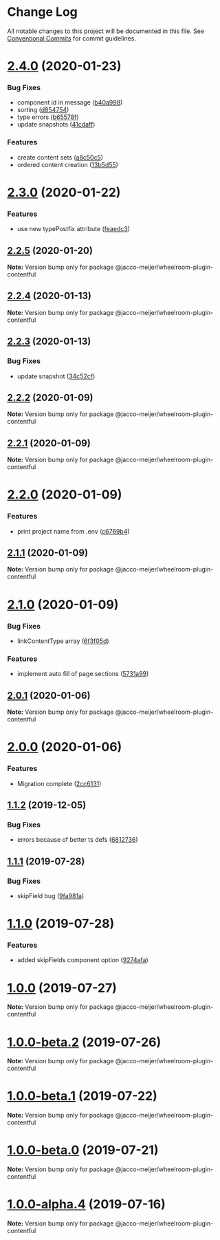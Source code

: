 # Change Log

All notable changes to this project will be documented in this file.
See [Conventional Commits](https://conventionalcommits.org) for commit guidelines.

# [2.4.0](https://github.com/jaccomeijer/wheelroom/compare/@jacco-meijer/wheelroom-plugin-contentful@2.3.0...@jacco-meijer/wheelroom-plugin-contentful@2.4.0) (2020-01-23)


### Bug Fixes

* component id in message ([b40a998](https://github.com/jaccomeijer/wheelroom/commit/b40a998892d85339b969023ab3b4589d04b5420f))
* sorting ([d854754](https://github.com/jaccomeijer/wheelroom/commit/d85475435166e469b24103d326703f925920ad60))
* type errors ([b65578f](https://github.com/jaccomeijer/wheelroom/commit/b65578f9fd6d1e4e248f4b7c4956313a41119dbb))
* update snapshots ([41cdaff](https://github.com/jaccomeijer/wheelroom/commit/41cdaff2020bd30d7ecdbcae385c303123afe103))


### Features

* create content sets ([a8c50c5](https://github.com/jaccomeijer/wheelroom/commit/a8c50c5256edc56d0a3b4de660c0c53146c8e704))
* ordered content creation ([13b5d55](https://github.com/jaccomeijer/wheelroom/commit/13b5d553afdfa58b8563f9f7cb9f9c39ccf5c30a))





# [2.3.0](https://github.com/jaccomeijer/wheelroom/compare/@jacco-meijer/wheelroom-plugin-contentful@2.2.5...@jacco-meijer/wheelroom-plugin-contentful@2.3.0) (2020-01-22)


### Features

* use new typePostfix attribute ([feaedc3](https://github.com/jaccomeijer/wheelroom/commit/feaedc3))





## [2.2.5](https://github.com/jaccomeijer/wheelroom/compare/@jacco-meijer/wheelroom-plugin-contentful@2.2.4...@jacco-meijer/wheelroom-plugin-contentful@2.2.5) (2020-01-20)

**Note:** Version bump only for package @jacco-meijer/wheelroom-plugin-contentful





## [2.2.4](https://github.com/jaccomeijer/wheelroom/compare/@jacco-meijer/wheelroom-plugin-contentful@2.2.3...@jacco-meijer/wheelroom-plugin-contentful@2.2.4) (2020-01-13)

**Note:** Version bump only for package @jacco-meijer/wheelroom-plugin-contentful





## [2.2.3](https://github.com/jaccomeijer/wheelroom/compare/@jacco-meijer/wheelroom-plugin-contentful@2.2.2...@jacco-meijer/wheelroom-plugin-contentful@2.2.3) (2020-01-13)


### Bug Fixes

* update snapshot ([34c52cf](https://github.com/jaccomeijer/wheelroom/commit/34c52cf70c0f736cb73724f91953e2523ecd410a))





## [2.2.2](https://github.com/jaccomeijer/wheelroom/compare/@jacco-meijer/wheelroom-plugin-contentful@2.2.1...@jacco-meijer/wheelroom-plugin-contentful@2.2.2) (2020-01-09)

**Note:** Version bump only for package @jacco-meijer/wheelroom-plugin-contentful





## [2.2.1](https://github.com/jaccomeijer/wheelroom/compare/@jacco-meijer/wheelroom-plugin-contentful@2.2.0...@jacco-meijer/wheelroom-plugin-contentful@2.2.1) (2020-01-09)

**Note:** Version bump only for package @jacco-meijer/wheelroom-plugin-contentful





# [2.2.0](https://github.com/jaccomeijer/wheelroom/compare/@jacco-meijer/wheelroom-plugin-contentful@2.1.1...@jacco-meijer/wheelroom-plugin-contentful@2.2.0) (2020-01-09)


### Features

* print project name from .env ([c6769b4](https://github.com/jaccomeijer/wheelroom/commit/c6769b4))





## [2.1.1](https://github.com/jaccomeijer/wheelroom/compare/@jacco-meijer/wheelroom-plugin-contentful@2.1.0...@jacco-meijer/wheelroom-plugin-contentful@2.1.1) (2020-01-09)

**Note:** Version bump only for package @jacco-meijer/wheelroom-plugin-contentful





# [2.1.0](https://github.com/jaccomeijer/wheelroom/compare/@jacco-meijer/wheelroom-plugin-contentful@2.0.1...@jacco-meijer/wheelroom-plugin-contentful@2.1.0) (2020-01-09)


### Bug Fixes

* linkContentType array ([6f3f05d](https://github.com/jaccomeijer/wheelroom/commit/6f3f05d))


### Features

* implement auto fill of page.sections ([5731a99](https://github.com/jaccomeijer/wheelroom/commit/5731a99))





## [2.0.1](https://github.com/jaccomeijer/wheelroom/compare/@jacco-meijer/wheelroom-plugin-contentful@2.0.0...@jacco-meijer/wheelroom-plugin-contentful@2.0.1) (2020-01-06)

**Note:** Version bump only for package @jacco-meijer/wheelroom-plugin-contentful





# [2.0.0](https://github.com/jaccomeijer/wheelroom/compare/@jacco-meijer/wheelroom-plugin-contentful@1.1.2...@jacco-meijer/wheelroom-plugin-contentful@2.0.0) (2020-01-06)


### Features

* Migration complete ([2cc6131](https://github.com/jaccomeijer/wheelroom/commit/2cc61310dbba96aee0cf1ede5623d59c9d2bf640))





## [1.1.2](https://github.com/jaccomeijer/wheelroom/compare/@jacco-meijer/wheelroom-plugin-contentful@1.1.1...@jacco-meijer/wheelroom-plugin-contentful@1.1.2) (2019-12-05)


### Bug Fixes

* errors because of better ts defs ([6812736](https://github.com/jaccomeijer/wheelroom/commit/6812736))





## [1.1.1](https://github.com/jaccomeijer/wheelroom/compare/@jacco-meijer/wheelroom-plugin-contentful@1.1.0...@jacco-meijer/wheelroom-plugin-contentful@1.1.1) (2019-07-28)


### Bug Fixes

* skipField bug ([9fa981a](https://github.com/jaccomeijer/wheelroom/commit/9fa981a))





# [1.1.0](https://github.com/jaccomeijer/wheelroom/compare/@jacco-meijer/wheelroom-plugin-contentful@1.0.0...@jacco-meijer/wheelroom-plugin-contentful@1.1.0) (2019-07-28)


### Features

* added skipFields component option ([9274afa](https://github.com/jaccomeijer/wheelroom/commit/9274afa))





# [1.0.0](https://github.com/jaccomeijer/wheelroom/compare/@jacco-meijer/wheelroom-plugin-contentful@1.0.0-beta.2...@jacco-meijer/wheelroom-plugin-contentful@1.0.0) (2019-07-27)

**Note:** Version bump only for package @jacco-meijer/wheelroom-plugin-contentful





# [1.0.0-beta.2](https://github.com/jaccomeijer/wheelroom/compare/@jacco-meijer/wheelroom-plugin-contentful@1.0.0-beta.1...@jacco-meijer/wheelroom-plugin-contentful@1.0.0-beta.2) (2019-07-26)

**Note:** Version bump only for package @jacco-meijer/wheelroom-plugin-contentful





# [1.0.0-beta.1](https://github.com/jaccomeijer/wheelroom/compare/@jacco-meijer/wheelroom-plugin-contentful@1.0.0-beta.0...@jacco-meijer/wheelroom-plugin-contentful@1.0.0-beta.1) (2019-07-22)

**Note:** Version bump only for package @jacco-meijer/wheelroom-plugin-contentful





# [1.0.0-beta.0](https://github.com/jaccomeijer/wheelroom/compare/@jacco-meijer/wheelroom-plugin-contentful@1.0.0-alpha.4...@jacco-meijer/wheelroom-plugin-contentful@1.0.0-beta.0) (2019-07-21)

**Note:** Version bump only for package @jacco-meijer/wheelroom-plugin-contentful





# [1.0.0-alpha.4](https://github.com/jaccomeijer/wheelroom/compare/@jacco-meijer/wheelroom-plugin-contentful@1.0.0-alpha.3...@jacco-meijer/wheelroom-plugin-contentful@1.0.0-alpha.4) (2019-07-16)

**Note:** Version bump only for package @jacco-meijer/wheelroom-plugin-contentful
